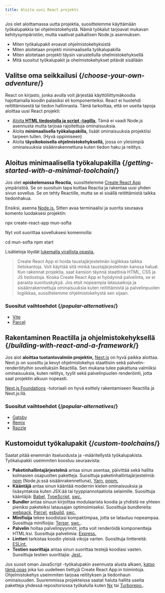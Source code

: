 ```yaml
---
title: Aloita uusi React projekti
---
```


<Intro>

Jos olet aloittamassa uutta projektia, suosittelemme käyttämään työkalupakkia tai ohjelmistokehystä. Nämä työkalut tarjoavat mukavan kehitysympäristön, mutta vaativat paikallisen Node.js asennuksen.

</Intro>

<YouWillLearn>

* Miten työkalupakit eroavat ohjelmistokehyksistä
* Miten aloitetaan projekti minimaalisella työkalupakilla
* Miten aloitetaan projekti täysin varustellulla ohelmistokehyksellä
* Mitä suositut työkalupakit ja ohelmistokehykset pitävät sisällään

</YouWillLearn>

## Valitse oma seikkailusi {/*choose-your-own-adventure*/}


React on kirjasto, jonka avulla voit järjestää käyttöliittymäkoodia hajottamalla koodin palasiksi eli komponenteiksi. React ei huolehdi reitittämisestä tai tiedon hallinnasta. Tämä tarkoittaa, että on useita tapoja aloittaa uusi React projekti:

* [Aloita **HTML tiedostolla ja script -tagilla**.](/learn/add-react-to-a-website) Tämä ei vaadi Node.js asennusta mutta tarjoaa rajoitettuja ominaisuuksia.
* Aloita **minimaalisella työkalupakilla,** lisäät ominaisuuksia projektiisi tarpeen tullen. (Hyvä oppimiseen)
* Aloita **täysikokoisella ohjelmistokehyksellä,** jossa on yleisimpiä ominaisuuksia sisäänrakennettuna kuten tiedon haku ja reititys.

## Aloitus minimaalisella työkalupakilla {/*getting-started-with-a-minimal-toolchain*/}

Jos olet **opiskelemassa Reactia,** suosittelemme [Create React App](https://create-react-app.dev/) ympäristöä. Se on suosituin tapa koittaa Reactia ja rakentaa uusi yhden sivun sovellus. Se on tehty Reactille, mutta se ei sisällä reitittämistä taikka tiedonhakua.

Ensiksi, asenna [Node.js.](https://nodejs.org/en/) Sitten avaa terminaalisi ja suorita seuraava komento luodaksesi projektin:

<TerminalBlock>

npx create-react-app mun-softa

</TerminalBlock>


Nyt voit suorittaa sovelluksesi komennolla:

<TerminalBlock>

cd mun-softa
npm start

</TerminalBlock>

Lisätietoja löydät [lukemalla virallista opasta.](https://create-react-app.dev/docs/getting-started)

> Create React App ei hoida taustajärjestelmän logiikkaa taikka tietokantoja. Voit käyttää sitä minkä taustajärjestelmän kanssa haluat. Kun rakennat projektia, saat kansion täynnä staattisia HTML, CSS ja JS tiedostoja. Koska Create React App ei hyödynnä palvelinta, se ei parasta suorituskykyä. Jos etsit nopeampia latausaikoja ja sisäänrakennettuja ominaisuuksia kuten reitittämistä ja palvelinpuolen logiikkaa, suosittelemme ohjelmistokehystä sen sijaan.

### Suositut vaihtoehdot {/*popular-alternatives*/}

* [Vite](https://vitejs.dev/guide/)
* [Parcel](https://parceljs.org/getting-started/webapp/)

## Rakentaminen Reactilla ja ohjelmistokehyksellä {/*building-with-react-and-a-framework*/}

Jos aiot **aloittaa tuotantovalmiin projektin,** [Next.js](https://nextjs.org/) on hyvä paikka aloittaa. Next.js on suosittu ja kevyt ohjelmistokehys staattisiin sekä palvelin-renderöityihin sovelluksiin Reactilla. Sen mukana tulee pakattuna valmiiksi ominaisuuksia, kuten reititys, tyylit sekä palvelinpuolen renderöinti, jotta saat projektin alkuun nopeasti.

[Next.js Foundations](https://nextjs.org/learn/foundations/about-nextjs) -tutoriaali on hyvä esittely rakentamiseen Reactilla ja Next.js:llä.

### Suositut vaihtoehdot {/*popular-alternatives*/}

* [Gatsby](https://www.gatsbyjs.org/)
* [Remix](https://remix.run/)
* [Razzle](https://razzlejs.org/)

## Kustomoidut työkalupakit {/*custom-toolchains*/}

Saatat pitää enemmän itseluodusta ja -määritellystä työkalupakista. Työkalupakki useimmiten koostuu seuraavista:

* **Paketinhallintajärjestelmä** antaa sinun asentaa, päivittää sekä hallita kolmasien osapuolten paketteja. Suosittuja paketinhallintajärjestelmiä: [npm](https://www.npmjs.com/) (Node.js:ssä sisäänrakennettuna), [Yarn](https://yarnpkg.com/), [pnpm.](https://pnpm.io/)
* **Kääntäjä** antaa sinun kääntää modernin kielen ominaisuuksia ja lisäsyntaksia kuten JSX:ää tai tyyppiannotaatiota selaimille. Suosittuja kääntäjiä: [Babel](https://babeljs.io/), [TypeScript](http://typescript.org/), [swc.](https://swc.rs/)
* **Bundler** antaa sinuun kirjoittaa modulaarista koodia ja yhdistä ne yhteen pieniksi paketeiksi latausajan optimoimiseksi. Suosittuja bundlereita: [webpack](https://webpack.js.org/), [Parcel](https://parceljs.org/), [esbuild](https://esbuild.github.io/), [swc.](https://swc.rs/)
* **Minifioija** tekee koodistasi kompaktimpaa, jotta se latautuu nopeampaa. Suosittuja minifioijia: [Terser](https://terser.org/), [swc.](https://swc.rs/).
* **Palvelin** hoitaa palvelinpyynnöt, jotta voit renderöidä komponentteja HTML:ksi. Suosittuja palvelimia: [Express.](https://expressjs.com/)
* **Lintteri** tarkistaa koodin yleisiä vikoja varten. Suosittuja linttereitä: [ESLint.](https://eslint.org/)
* **Testien suorittaja** antaa sinun suorittaa testejä koodiasi vasten. Suosittuja testien suorittajia: [Jest.](https://jestjs.io/).

Jos suosit oman JavaScript -työkalupakin asennusta alusta alkaen, [katso tämä opas](https://blog.usejournal.com/creating-a-react-app-from-scratch-f3c693b84658) joka luo uudelleen tiettyjä Create React App:in toimintoja. Ohjelmistokehys useimmiten tarjoaa reitityksen ja tiedonhaun ominaisuuden. Suuremmissa projekteissa saatat haluta hallita useita paketteja yhdessä repositoriossa työkalulla kuten [Nx](https://nx.dev/react) tai [Turborepo.](https://turborepo.org/).
